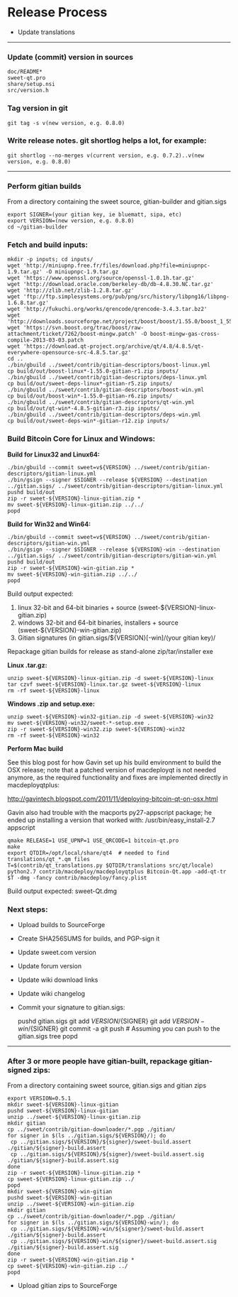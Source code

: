 Release Process
===============

* Update translations

* * *

### Update (commit) version in sources

	doc/README*
	sweet-qt.pro
	share/setup.nsi
	src/version.h

### Tag version in git

	git tag -s v(new version, e.g. 0.8.0)

### Write release notes. git shortlog helps a lot, for example:

	git shortlog --no-merges v(current version, e.g. 0.7.2)..v(new version, e.g. 0.8.0)

* * *

### Perform gitian builds

From a directory containing the sweet source, gitian-builder and gitian.sigs

	export SIGNER=(your gitian key, ie bluematt, sipa, etc)
	export VERSION=(new version, e.g. 0.8.0)
	cd ~/gitian-builder

### Fetch and build inputs:
	mkdir -p inputs; cd inputs/
	wget 'http://miniupnp.free.fr/files/download.php?file=miniupnpc-1.9.tar.gz' -O miniupnpc-1.9.tar.gz
	wget 'https://www.openssl.org/source/openssl-1.0.1h.tar.gz'
	wget 'http://download.oracle.com/berkeley-db/db-4.8.30.NC.tar.gz'
	wget 'http://zlib.net/zlib-1.2.8.tar.gz'
	wget 'ftp://ftp.simplesystems.org/pub/png/src/history/libpng16/libpng-1.6.8.tar.gz'
	wget 'http://fukuchi.org/works/qrencode/qrencode-3.4.3.tar.bz2'
	wget 'http://downloads.sourceforge.net/project/boost/boost/1.55.0/boost_1_55_0.tar.bz2'
	wget 'https://svn.boost.org/trac/boost/raw-attachment/ticket/7262/boost-mingw.patch' -O boost-mingw-gas-cross-compile-2013-03-03.patch
	wget 'https://download.qt-project.org/archive/qt/4.8/4.8.5/qt-everywhere-opensource-src-4.8.5.tar.gz'
	cd ..
	./bin/gbuild ../sweet/contrib/gitian-descriptors/boost-linux.yml
	cp build/out/boost-linux*-1.55.0-gitian-r1.zip inputs/
	./bin/gbuild ../sweet/contrib/gitian-descriptors/deps-linux.yml
	cp build/out/sweet-deps-linux*-gitian-r5.zip inputs/
	./bin/gbuild ../sweet/contrib/gitian-descriptors/boost-win.yml
	cp build/out/boost-win*-1.55.0-gitian-r6.zip inputs/
	./bin/gbuild ../sweet/contrib/gitian-descriptors/qt-win.yml
	cp build/out/qt-win*-4.8.5-gitian-r3.zip inputs/
	./bin/gbuild ../sweet/contrib/gitian-descriptors/deps-win.yml
	cp build/out/sweet-deps-win*-gitian-r12.zip inputs/

### Build Bitcoin Core for Linux and Windows:
**Build for Linux32 and Linux64:**

    ./bin/gbuild --commit sweet=v${VERSION} ../sweet/contrib/gitian-descriptors/gitian-linux.yml
	./bin/gsign --signer $SIGNER --release ${VERSION} --destination ../gitian.sigs/ ../sweet/contrib/gitian-descriptors/gitian-linux.yml
	pushd build/out
	zip -r sweet-${VERSION}-linux-gitian.zip *
	mv sweet-${VERSION}-linux-gitian.zip ../../
	popd

**Build for Win32 and Win64:**

	./bin/gbuild --commit sweet=v${VERSION} ../sweet/contrib/gitian-descriptors/gitian-win.yml
	./bin/gsign --signer $SIGNER --release ${VERSION}-win --destination ../gitian.sigs/ ../sweet/contrib/gitian-descriptors/gitian-win.yml
	pushd build/out
	zip -r sweet-${VERSION}-win-gitian.zip *
	mv sweet-${VERSION}-win-gitian.zip ../../
	popd
Build output expected:

1. linux 32-bit and 64-bit binaries + source (sweet-${VERSION}-linux-gitian.zip)
2. windows 32-bit and 64-bit binaries, installers + source (sweet-${VERSION}-win-gitian.zip)
3. Gitian signatures (in gitian.sigs/${VERSION}[-win]/(your gitian key)/

Repackage gitian builds for release as stand-alone zip/tar/installer exe

**Linux .tar.gz:**

	unzip sweet-${VERSION}-linux-gitian.zip -d sweet-${VERSION}-linux
	tar czvf sweet-${VERSION}-linux.tar.gz sweet-${VERSION}-linux
	rm -rf sweet-${VERSION}-linux

**Windows .zip and setup.exe:**

	unzip sweet-${VERSION}-win32-gitian.zip -d sweet-${VERSION}-win32
	mv sweet-${VERSION}-win32/sweet-*-setup.exe .
	zip -r sweet-${VERSION}-win32.zip sweet-${VERSION}-win32
	rm -rf sweet-${VERSION}-win32

**Perform Mac build**

See this blog post for how Gavin set up his build environment to build the OSX
release; note that a patched version of macdeployqt is not needed anymore, as
the required functionality and fixes are implemented directly in macdeployqtplus:

http://gavintech.blogspot.com/2011/11/deploying-bitcoin-qt-on-osx.html

Gavin also had trouble with the macports py27-appscript package; he
ended up installing a version that worked with: /usr/bin/easy_install-2.7 appscript

	qmake RELEASE=1 USE_UPNP=1 USE_QRCODE=1 bitcoin-qt.pro
	make
	export QTDIR=/opt/local/share/qt4  # needed to find translations/qt_*.qm files
	T=$(contrib/qt_translations.py $QTDIR/translations src/qt/locale)
	python2.7 contrib/macdeploy/macdeployqtplus Bitcoin-Qt.app -add-qt-tr $T -dmg -fancy contrib/macdeploy/fancy.plist

Build output expected: sweet-Qt.dmg

### Next steps:

* Upload builds to SourceForge

* Create SHA256SUMS for builds, and PGP-sign it

* Update sweet.com version

* Update forum version

* Update wiki download links

* Update wiki changelog

* Commit your signature to gitian.sigs:

    pushd gitian.sigs
	git add ${VERSION}/${SIGNER}
	git add ${VERSION}-win/${SIGNER}
	git commit -a
	git push  # Assuming you can push to the gitian.sigs tree
	popd

* * *

### After 3 or more people have gitian-built, repackage gitian-signed zips:
From a directory containing sweet source, gitian.sigs and gitian zips

	export VERSION=0.5.1
	mkdir sweet-${VERSION}-linux-gitian
	pushd sweet-${VERSION}-linux-gitian
	unzip ../sweet-${VERSION}-linux-gitian.zip
	mkdir gitian
	cp ../sweet/contrib/gitian-downloader/*.pgp ./gitian/
	for signer in $(ls ../gitian.sigs/${VERSION}/); do
     cp ../gitian.sigs/${VERSION}/${signer}/sweet-build.assert ./gitian/${signer}-build.assert
     cp ../gitian.sigs/${VERSION}/${signer}/sweet-build.assert.sig ./gitian/${signer}-build.assert.sig
	done
	zip -r sweet-${VERSION}-linux-gitian.zip *
	cp sweet-${VERSION}-linux-gitian.zip ../
	popd
	mkdir sweet-${VERSION}-win-gitian
	pushd sweet-${VERSION}-win-gitian
	unzip ../sweet-${VERSION}-win-gitian.zip
	mkdir gitian
	cp ../sweet/contrib/gitian-downloader/*.pgp ./gitian/
	for signer in $(ls ../gitian.sigs/${VERSION}-win/); do
     cp ../gitian.sigs/${VERSION}-win/${signer}/sweet-build.assert ./gitian/${signer}-build.assert
     cp ../gitian.sigs/${VERSION}-win/${signer}/sweet-build.assert.sig ./gitian/${signer}-build.assert.sig
	done
	zip -r sweet-${VERSION}-win-gitian.zip *
	cp sweet-${VERSION}-win-gitian.zip ../
	popd

* Upload gitian zips to SourceForge
